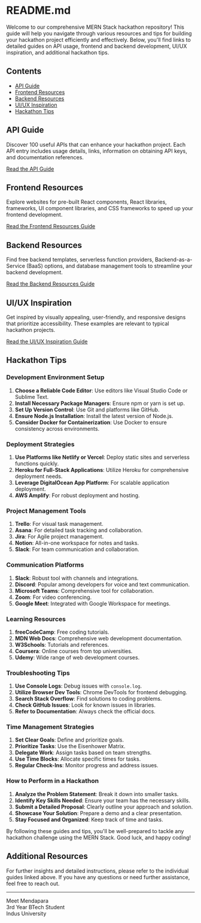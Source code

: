 # README.md

Welcome to our comprehensive MERN Stack hackathon repository! This guide will help you navigate through various resources and tips for building your hackathon project efficiently and effectively. Below, you'll find links to detailed guides on API usage, frontend and backend development, UI/UX inspiration, and additional hackathon tips.

## Contents

- [API Guide](#api-guide)
- [Frontend Resources](#frontend-resources)
- [Backend Resources](#backend-resources)
- [UI/UX Inspiration](#uiux-inspiration)
- [Hackathon Tips](#hackathon-tips)

## API Guide

Discover 100 useful APIs that can enhance your hackathon project. Each API entry includes usage details, links, information on obtaining API keys, and documentation references.

[Read the API Guide](./API.md)

## Frontend Resources

Explore websites for pre-built React components, React libraries, frameworks, UI component libraries, and CSS frameworks to speed up your frontend development.

[Read the Frontend Resources Guide](./frontend.md)

## Backend Resources

Find free backend templates, serverless function providers, Backend-as-a-Service (BaaS) options, and database management tools to streamline your backend development.

[Read the Backend Resources Guide](./backend.md)

## UI/UX Inspiration

Get inspired by visually appealing, user-friendly, and responsive designs that prioritize accessibility. These examples are relevant to typical hackathon projects.

[Read the UI/UX Inspiration Guide](./UIUX.md)

## Hackathon Tips

### Development Environment Setup

1. **Choose a Reliable Code Editor**: Use editors like Visual Studio Code or Sublime Text.
2. **Install Necessary Package Managers**: Ensure npm or yarn is set up.
3. **Set Up Version Control**: Use Git and platforms like GitHub.
4. **Ensure Node.js Installation**: Install the latest version of Node.js.
5. **Consider Docker for Containerization**: Use Docker to ensure consistency across environments.

### Deployment Strategies

1. **Use Platforms like Netlify or Vercel**: Deploy static sites and serverless functions quickly.
2. **Heroku for Full-Stack Applications**: Utilize Heroku for comprehensive deployment needs.
3. **Leverage DigitalOcean App Platform**: For scalable application deployment.
4. **AWS Amplify**: For robust deployment and hosting.

### Project Management Tools

1. **Trello**: For visual task management.
2. **Asana**: For detailed task tracking and collaboration.
3. **Jira**: For Agile project management.
4. **Notion**: All-in-one workspace for notes and tasks.
5. **Slack**: For team communication and collaboration.

### Communication Platforms

1. **Slack**: Robust tool with channels and integrations.
2. **Discord**: Popular among developers for voice and text communication.
3. **Microsoft Teams**: Comprehensive tool for collaboration.
4. **Zoom**: For video conferencing.
5. **Google Meet**: Integrated with Google Workspace for meetings.

### Learning Resources

1. **freeCodeCamp**: Free coding tutorials.
2. **MDN Web Docs**: Comprehensive web development documentation.
3. **W3Schools**: Tutorials and references.
4. **Coursera**: Online courses from top universities.
5. **Udemy**: Wide range of web development courses.

### Troubleshooting Tips

1. **Use Console Logs**: Debug issues with `console.log`.
2. **Utilize Browser Dev Tools**: Chrome DevTools for frontend debugging.
3. **Search Stack Overflow**: Find solutions to coding problems.
4. **Check GitHub Issues**: Look for known issues in libraries.
5. **Refer to Documentation**: Always check the official docs.

### Time Management Strategies

1. **Set Clear Goals**: Define and prioritize goals.
2. **Prioritize Tasks**: Use the Eisenhower Matrix.
3. **Delegate Work**: Assign tasks based on team strengths.
4. **Use Time Blocks**: Allocate specific times for tasks.
5. **Regular Check-Ins**: Monitor progress and address issues.

### How to Perform in a Hackathon

1. **Analyze the Problem Statement**: Break it down into smaller tasks.
2. **Identify Key Skills Needed**: Ensure your team has the necessary skills.
3. **Submit a Detailed Proposal**: Clearly outline your approach and solution.
4. **Showcase Your Solution**: Prepare a demo and a clear presentation.
5. **Stay Focused and Organized**: Keep track of time and tasks.

By following these guides and tips, you'll be well-prepared to tackle any hackathon challenge using the MERN Stack. Good luck, and happy coding!

## Additional Resources

For further insights and detailed instructions, please refer to the individual guides linked above. If you have any questions or need further assistance, feel free to reach out.

---
Meet Mendapara<br/>3rd Year BTech Student<br/>Indus University
